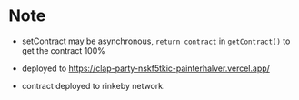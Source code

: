 # Note

- setContract may be asynchronous, `return contract` in `getContract()` to get the contract 100%

- deployed to <https://clap-party-nskf5tkic-painterhalver.vercel.app/>

- contract deployed to rinkeby network.
